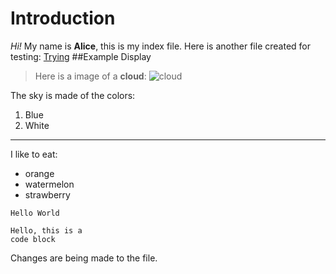 # Introduction
*Hi!* My name is **Alice**, this is my index file.
Here is another file created for testing: [Trying](https://alicefeather.github.io/cse15l-lab-reports/tryHTML.html)
##Example Display
> Here is a image of a **cloud**:
![cloud](https://user-images.githubusercontent.com/103291674/162546960-4fc3c00d-1176-4de9-92c6-2ebed03a85eb.jpg)

The sky is made of the colors:
1. Blue
2. White
---
I like to eat:
- orange
- watermelon
- strawberry

`Hello World`

```
Hello, this is a 
code block
```
Changes are being made to the file.
